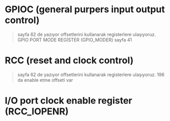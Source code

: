 # GPIOC (general purpers input output control) 
> sayfa 62 de yazıyor offsetlerini kullanarak registerlere ulaşıyoruz. GPIO PORT MODE REGİSTER (GPIO_MODER) sayfa 41

# RCC (reset and clock control)
> sayfa 62 de yazıyor offsetlerini kullanarak registerlere ulaşıyoruz. 196 da enable etme offseti var

# I/O port clock enable register (RCC_IOPENR)
